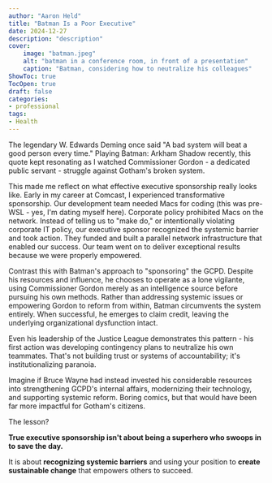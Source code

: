 ```yaml
---
author: "Aaron Held"
title: "Batman Is a Poor Executive"
date: 2024-12-27
description: "description"
cover:
    image: "batman.jpeg"
    alt: "batman in a conference room, in front of a presentation"
    caption: "Batman, considering how to neutralize his colleagues"
ShowToc: true
TocOpen: true
draft: false
categories:
- professional
tags:
- Health
---
```


The legendary W. Edwards Deming once said "A bad system will beat a good person every time." Playing Batman: Arkham Shadow recently, this quote kept resonating as I watched Commissioner Gordon - a dedicated public servant - struggle against Gotham's broken system.

This made me reflect on what effective executive sponsorship really looks like. Early in my career at Comcast, I experienced transformative sponsorship. Our development team needed Macs for coding (this was pre-WSL - yes, I'm dating myself here). Corporate policy prohibited Macs on the network. Instead of telling us to "make do," or intentionally violating corporate IT policy,  our executive sponsor recognized the systemic barrier and took action. They funded and built a parallel network infrastructure that enabled our success. Our team went on to deliver exceptional results because we were properly empowered.

Contrast this with Batman's approach to "sponsoring" the GCPD. Despite his resources and influence, he chooses to operate as a lone vigilante, using Commissioner Gordon merely as an intelligence source before pursuing his own methods. Rather than addressing systemic issues or empowering Gordon to reform from within, Batman circumvents the system entirely. When successful, he emerges to claim credit, leaving the underlying organizational dysfunction intact.

Even his leadership of the Justice League demonstrates this pattern - his first action was developing contingency plans to neutralize his own teammates. That's not building trust or systems of accountability; it's institutionalizing paranoia.

Imagine if Bruce Wayne had instead invested his considerable resources into strengthening GCPD's internal affairs, modernizing their technology, and supporting systemic reform. Boring comics, but that would have been far more impactful for Gotham's citizens.

The lesson? 

**True executive sponsorship isn't about being a superhero who swoops in to save the day.**

It is about **recognizing systemic barriers** and using your position to **create sustainable change** that empowers others to succeed.
